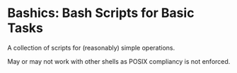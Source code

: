 # Bashics: Bash Scripts for Basic Tasks

A collection of scripts for (reasonably) simple operations.

May or may not work with other shells as POSIX compliancy is not enforced.


